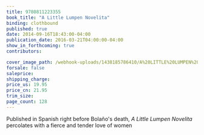 ```yaml
---
title: 9780811223355
book_title: "A Little Lumpen Novelita"
binding: clothbound
published: true
date: 2014-09-16T18:43:00-04:00
publication_date: 2016-03-21T04:00:00-04:00
show_in_forthcoming: true
contributors:

cover_image_path: /webhook-uploads/1438185786410/A%20LITTLE%20LUMPEN%20NOVELITA.tif
forsale: false
saleprice:
shipping_charge:
price_us: 19.95
price_cn: 21.95
trim_size:
page_count: 128
---
```

Published in Spanish right before Bolaño's death, _A Little Lumpen Novelita_ percolates with a fierce and tender love of women

